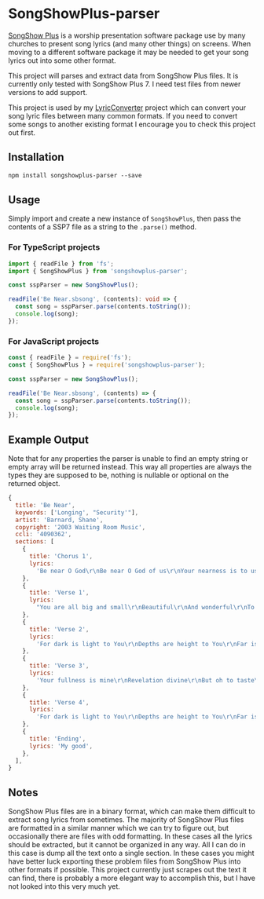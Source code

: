 # SongShowPlus-parser
[SongShow Plus](https://www.songshowplus.com/) is a worship presentation software package use by many churches to present song lyrics (and many other things) on screens. When moving to a different software package it may be needed to get your song lyrics out into some other format.

This project will parses and extract data from SongShow Plus files. It is currently only tested with SongShow Plus 7. I need test files from newer versions to add support.

This project is used by my [LyricConverter](htt://github.com/FiniteLooper/LyricConverter) project which can convert your song lyric files between many common formats. If you need to convert some songs to another existing format I encourage you to check this project out first.

## Installation

```txt
npm install songshowplus-parser --save
```

## Usage
Simply import and create a new instance of `SongShowPlus`, then pass the contents of a SSP7 file as a string to the `.parse()` method.

### For TypeScript projects
```typescript
import { readFile } from 'fs';
import { SongShowPlus } from 'songshowplus-parser';

const sspParser = new SongShowPlus();

readFile('Be Near.sbsong', (contents): void => {
  const song = sspParser.parse(contents.toString());
  console.log(song);
});
```

### For JavaScript projects
```javascript
const { readFile } = require('fs');
const { SongShowPlus } = require('songshowplus-parser');

const sspParser = new SongShowPlus();

readFile('Be Near.sbsong', (contents) => {
  const song = sspParser.parse(contents.toString());
  console.log(song);
});
```

## Example Output
Note that for any properties the parser is unable to find an empty string or empty array will be returned instead. This way all properties are always the types they are supposed to be, nothing is nullable or optional on the returned object.
```javascript
{
  title: 'Be Near',
  keywords: ['Longing', "Security'"],
  artist: 'Barnard, Shane',
  copyright: '2003 Waiting Room Music',
  ccli: '4090362',
  sections: [
    {
      title: 'Chorus 1',
      lyrics:
        'Be near O God\r\nBe near O God of us\r\nYour nearness is to us our good\r\nBe near O God\r\nBe near O God of us\r\nYour nearness is to us our good\r\nOur good',
    },
    {
      title: 'Verse 1',
      lyrics:
        "You are all big and small\r\nBeautiful\r\nAnd wonderful\r\nTo trust in grace through faith\r\nBut I'm asking to taste",
    },
    {
      title: 'Verse 2',
      lyrics:
        'For dark is light to You\r\nDepths are height to You\r\nFar is near\r\nBut Lord I need to hear from You',
    },
    {
      title: 'Verse 3',
      lyrics:
        'Your fullness is mine\r\nRevelation divine\r\nBut oh to taste\r\nTo know much more than a page\r\nTo feel Your embrace',
    },
    {
      title: 'Verse 4',
      lyrics:
        'For dark is light to You\r\nDepths are height to You\r\nFar is near\r\nBut Lord I need to hear from You',
    },
    {
      title: 'Ending',
      lyrics: 'My good',
    },
  ],
}
```

## Notes
SongShow Plus files are in a binary format, which can make them difficult to extract song lyrics from sometimes. The majority of SongShow Plus files are formatted in a similar manner which we can try to figure out, but occasionally there are files with odd formatting. In these cases all the lyrics should be extracted, but it cannot be organized in any way. All I can do in this case is dump all the text onto a single section. In these cases you might have better luck exporting these problem files from SongShow Plus into other formats if possible. This project currently just scrapes out the text it can find, there is probably a more elegant way to accomplish this, but I have not looked into this very much yet.
